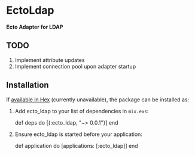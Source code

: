 # EctoLdap

**Ecto Adapter for LDAP**

## TODO
1. Implement attribute updates
2. Implement connection pool upon adapter startup


## Installation

If [available in Hex](https://hex.pm/docs/publish) (currently unavailable), the package can be installed as:

  1. Add ecto_ldap to your list of dependencies in `mix.exs`:

        def deps do
          [{:ecto_ldap, "~> 0.0.1"}]
        end

  2. Ensure ecto_ldap is started before your application:

        def application do
          [applications: [:ecto_ldap]]
        end
